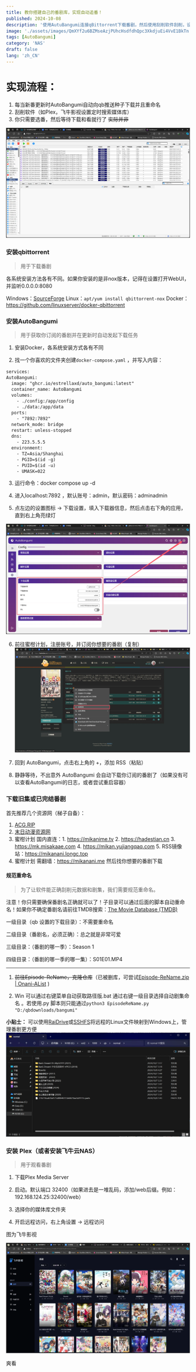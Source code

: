 ```yaml
---
title: 教你搭建自己的番剧库，实现自动追番！
published: 2024-10-08
description: '使用AutuBangumi连接qBittorrent下载番剧，然后使用刮削软件刮削，设置一遍，享受终身'
image: './assets/images/QmXYf2u6BZMseAzjPUhcHsdfdhQpc3XkdjuEi4VvE1BkTn.webp'
tags: [AutoBangumi]
category: 'NAS'
draft: false 
lang: 'zh_CN'
---
```


# 实现流程：

1. 每当新番更新时AutoBangumi自动向qb推送种子下载并且重命名
2. 刮削软件（如Plex，飞牛影视设置定时搜索媒体库）
3. 你只需要选番，然后等待下载和看就行了 ~~实际并非~~

![](assets/images/8938ee430e5f74109c34c8c6d48e0e4f619cbeff.png)

### 安装qbittorrent

> 用于下载番剧

各系统安装方法各有不同。如果你安装的是非nox版本，记得在设置打开WebUI，并监听0.0.0.0:8080

Windows：[SourceForge](https://sourceforge.net/projects/qbittorrent/files/qbittorrent-win32)
  Linux：`apt/yum install qbittorrent-nox`
  Docker：https://github.com/linuxserver/docker-qbittorrent

### 安装AutoBangumi

> 用于获取你订阅的番剧并在更新时自动发起下载任务

1. 安装Docker，各系统安装方式各有不同

2. 找一个你喜欢的文件夹创建`docker-compose.yaml` ，并写入内容：

```
services:
AutoBangumi:
  image: "ghcr.io/estrellaxd/auto_bangumi:latest"
  container_name: AutoBangumi
  volumes:
    - ./config:/app/config
    - ./data:/app/data
  ports:
    - "7892:7892"
  network_mode: bridge
  restart: unless-stopped
  dns:
    - 223.5.5.5
  environment:
    - TZ=Asia/Shanghai
    - PGID=$(id -g)
    - PUID=$(id -u)
    - UMASK=022
```

3. 运行命令：docker compose up -d

4. 进入localhost:7892 ，默认账号：admin，默认密码：adminadmin

5. 点左边的设置图标 -> 下载设置，填入下载器信息，然后点击右下角的应用，直到右上角亮绿灯

![QmbVcrgZ2C2FTt6QdfKsUkVQz9SCiQiyq1WCbphDiGW2mM.png](assets/images/94f407121de7816ee2dff78f948dcc2ded27b28f.png)

6. 前往蜜柑计划，注册账号，并订阅你想要的番剧（复制）
   ![QmXq7DcBkA4EecJikQE4snvPkNU2NQLy1EXUpAructteah.png](assets/images/0e22eab8db6ed2441f3d3be0b10d51944867df0a.png)

7. 回到 AutoBangumi，点击右上角的 +，添加 RSS（粘贴）

8. 静静等待，不出意外 AutoBangumi 会自动下载你订阅的番剧了（如果没有可以查看AutoBangumi的日志，或者尝试重启容器）

### 下载旧集或已完结番剧

首先推荐几个资源网（梯子自备）：

1. [ACG.RIP](https://acg.rip)
2. [末日动漫资源网](https://share.acgnx.se)
3. 蜜柑计划 国内直连：1. https://mikanime.tv 2. https://hadestian.cn 3. https://mk.misakaae.com 4. https://mikan.yujiangqaq.com 5. RSS镜像站：https://mikanani.longc.top
4. 蜜柑计划 需翻墙：https://mikanani.me
   然后找你想要的番剧下载

#### 规范重命名

> 为了让软件能正确刮削元数据和剧集，我们需要规范重命名。

注意！你只需要确保番剧名正确就可以了！子目录可以通过后面的脚本自动重命名！如果你不确定番剧名请前往TMDB搜索：[The Movie Database (TMDB) ](themoviedb.org)

一级目录（qb 设置的下载目录）：不需要重命名

二级目录（番剧名，必须正确）：总之就是非常可爱

三级目录：（番剧的哪一季）：Season 1

四级目录：（番剧的哪一季的哪一集）：S01E01.MP4

---

1. ~~前往Episode-ReName，克隆仓库~~（已被删库，可尝试[Episode-ReName.zip | Onani-AList](https://alist.onani.cn/Episode-ReName.zip) )

2. Win 可以通过右键菜单自动获取路径版.bat 通过右键一级目录选择自动剧集命名 。若使用.py 脚本则只能通过`python3 EpisodeReName.py "D:/qbdownloads/bangumi"`

**小贴士：** 可以使用[RaiDrive](https://onani.cn/RaiDrive)或[SSHFS](/SSHFS)将远程的Linux文件映射到Windows上，管理番剧更方便
![QmY7KM2MjudNksqvSkkFmwFgjjdD7ZQKLDaVPXR3jnXoxw.png](assets/images/5cf6dfe73164f6a869a59817df53f939e936ab00.png)

### 安装 Plex（或者安装飞牛云NAS）

> 用于观看番剧

1. 下载Plex Media Server

2. 启动。默认端口 32400（如果进去是一堆乱码，添加/web后缀。例如：192.168.124.25:32400/web）

3. 选择你的媒体库文件夹

4. 开启远程访问，右上角设置 -> 远程访问

图为飞牛影视

![Qmf8Q1D9fUoFbu9MQsQHvaz13p3YV2XguR3RqUAse2KBEa.png](assets/images/acbde8bfd7395a8b5c744b9f1c550f3caac6c342.png)

爽看
